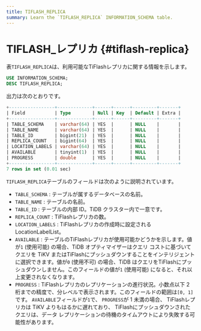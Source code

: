 ```yaml
---
title: TIFLASH_REPLICA
summary: Learn the `TIFLASH_REPLICA` INFORMATION_SCHEMA table.
---
```


# TIFLASH_レプリカ {#tiflash-replica}

表`TIFLASH_REPLICA`は、利用可能なTiFlashレプリカに関する情報を示します。

```sql
USE INFORMATION_SCHEMA;
DESC TIFLASH_REPLICA;
```

出力は次のとおりです。

```sql
+-----------------+-------------+------+------+---------+-------+
| Field           | Type        | Null | Key  | Default | Extra |
+-----------------+-------------+------+------+---------+-------+
| TABLE_SCHEMA    | varchar(64) | YES  |      | NULL    |       |
| TABLE_NAME      | varchar(64) | YES  |      | NULL    |       |
| TABLE_ID        | bigint(21)  | YES  |      | NULL    |       |
| REPLICA_COUNT   | bigint(64)  | YES  |      | NULL    |       |
| LOCATION_LABELS | varchar(64) | YES  |      | NULL    |       |
| AVAILABLE       | tinyint(1)  | YES  |      | NULL    |       |
| PROGRESS        | double      | YES  |      | NULL    |       |
+-----------------+-------------+------+------+---------+-------+
7 rows in set (0.01 sec)
```

`TIFLASH_REPLICA`テーブルのフィールドは次のように説明されています。

-   `TABLE_SCHEMA` : テーブルが属するデータベースの名前。
-   `TABLE_NAME` : テーブルの名前。
-   `TABLE_ID` : テーブルの内部 ID。TiDB クラスター内で一意です。
-   `REPLICA_COUNT` : TiFlashレプリカの数。
-   `LOCATION_LABELS` : TiFlashレプリカの作成時に設定される LocationLabelList。
-   `AVAILABLE` : テーブルのTiFlashレプリカが使用可能かどうかを示します。値が`1` (使用可能) の場合、TiDB オプティマイザーはクエリ コストに基づいてクエリを TiKV またはTiFlashにプッシュダウンすることをインテリジェントに選択できます。値が`0` (使用不可) の場合、TiDB はクエリをTiFlashにプッシュダウンしません。このフィールドの値が`1` (使用可能) になると、それ以上変更されなくなります。
-   `PROGRESS` : TiFlashレプリカのレプリケーションの進行状況。小数点以下 2 桁までの精度で、分レベルで表示されます。このフィールドの範囲は`[0, 1]`です。 `AVAILABLE`フィールドが`1`で、 `PROGRESS`が 1 未満の場合、 TiFlashレプリカは TiKV よりもはるかに遅れており、 TiFlashにプッシュダウンされたクエリは、データ レプリケーションの待機のタイムアウトにより失敗する可能性があります。
